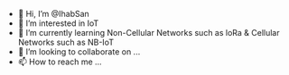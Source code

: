 - 👋 Hi, I’m @IhabSan
- 👀 I’m interested in IoT
- 🌱 I’m currently learning Non-Cellular Networks such as loRa & Cellular Networks such as NB-IoT
- 💞️ I’m looking to collaborate on ...
- 📫 How to reach me ...

<!---
IhabSan/IhabSan is a ✨ special ✨ repository because its `README.md` (this file) appears on your GitHub profile.
You can click the Preview link to take a look at your changes.
--->
